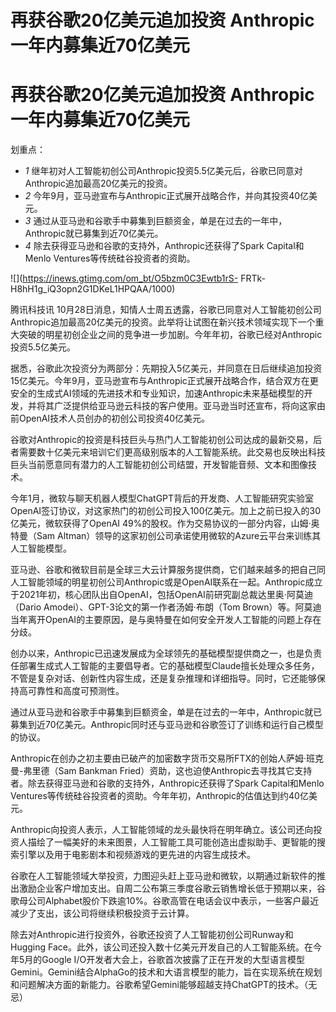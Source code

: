 # 再获谷歌20亿美元追加投资 Anthropic一年内募集近70亿美元

# 再获谷歌20亿美元追加投资 Anthropic一年内募集近70亿美元

划重点：

  * _1_ 继年初对人工智能初创公司Anthropic投资5.5亿美元后，谷歌已同意对Anthropic追加最高20亿美元的投资。
  * _2_ 今年9月，亚马逊宣布与Anthropic正式展开战略合作，并向其投资40亿美元。
  * _3_ 通过从亚马逊和谷歌手中募集到巨额资金，单是在过去的一年中，Anthropic就已募集到近70亿美元。
  * _4_ 除去获得亚马逊和谷歌的支持外，Anthropic还获得了Spark Capital和Menlo Ventures等传统硅谷投资者的资助。

![](https://inews.gtimg.com/om_bt/O5bzm0C3Ewtb1rS-
FRTk-H8hH1g_iQ3opn2G1DKeL1HPQAA/1000)

腾讯科技讯
10月28日消息，知情人士周五透露，谷歌已同意对人工智能初创公司Anthropic追加最高20亿美元的投资。此举将让试图在新兴技术领域实现下一个重大突破的明星初创企业之间的竞争进一步加剧。今年年初，谷歌已经对Anthropic投资5.5亿美元。

据悉，谷歌此次投资分为两部分：先期投入5亿美元，并同意在日后继续追加投资15亿美元。今年9月，亚马逊宣布与Anthropic正式展开战略合作，结合双方在更安全的生成式AI领域的先进技术和专业知识，加速Anthropic未来基础模型的开发，并将其广泛提供给亚马逊云科技的客户使用。亚马逊当时还宣布，将向这家由前OpenAI技术人员创办的初创公司投资40亿美元。

谷歌对Anthropic的投资是科技巨头与热门人工智能初创公司达成的最新交易，后者需要数十亿美元来培训它们更高级别版本的人工智能系统。此交易也反映出科技巨头当前愿意同有潜力的人工智能初创公司结盟，开发智能音频、文本和图像技术。

今年1月，微软与聊天机器人模型ChatGPT背后的开发商、人工智能研究实验室OpenAI签订协议，对这家热门的初创公司投入100亿美元。加上之前已投入的30亿美元，微软获得了OpenAI
49%的股权。作为交易协议的一部分内容，山姆·奥特曼（Sam Altman）领导的这家初创公司承诺使用微软的Azure云平台来训练其人工智能模型。

亚马逊、谷歌和微软目前是全球三大云计算服务提供商，它们越来越多的把自己同人工智能领域的明星初创公司Anthropic或是OpenAI联系在一起。Anthropic成立于2021年初，核心团队出自OpenAI，包括OpenAI前研究副总裁达里奥·阿莫迪（Dario
Amodei）、GPT-3论文的第一作者汤姆·布朗（Tom
Brown）等。阿莫迪当年离开OpenAI的主要原因，是与奥特曼在如何安全开发人工智能的问题上存在分歧。

创办以来，Anthropic已迅速发展成为全球领先的基础模型提供商之一，也是负责任部署生成式人工智能的主要倡导者。它的基础模型Claude擅长处理众多任务，不管是复杂对话、创新性内容生成，还是复杂推理和详细指导。同时，它还能够保持高可靠性和高度可预测性。

通过从亚马逊和谷歌手中募集到巨额资金，单是在过去的一年中，Anthropic就已募集到近70亿美元。Anthropic同时还与亚马逊和谷歌签订了训练和运行自己模型的协议。

Anthropic在创办之初主要由已破产的加密数字货币交易所FTX的创始人萨姆·班克曼-弗里德（Sam Bankman
Fried）资助，这也迫使Anthropic去寻找其它支持者。除去获得亚马逊和谷歌的支持外，Anthropic还获得了Spark Capital和Menlo
Ventures等传统硅谷投资者的资助。今年年初，Anthropic的估值达到约40亿美元。

Anthropic向投资人表示，人工智能领域的龙头最快将在明年确立。该公司还向投资人描绘了一幅美好的未来图景，人工智能工具可能创造出虚拟助手、更智能的搜索引擎以及用于电影剧本和视频游戏的更先进的内容生成技术。

谷歌在人工智能领域大举投资，力图迎头赶上亚马逊和微软，以期通过新软件的推出激励企业客户增加支出。自周二公布第三季度谷歌云销售增长低于预期以来，谷歌母公司Alphabet股价下跌逾10%。谷歌高管在电话会议中表示，一些客户最近减少了支出，该公司将继续积极投资于云计算。

除去对Anthropic进行投资外，谷歌还投资了人工智能初创公司Runway和Hugging
Face。此外，该公司还投入数十亿美元开发自己的人工智能系统。在今年5月的Google
I/O开发者大会上，谷歌首次披露了正在开发的大型语言模型Gemini。Gemini结合AlphaGo的技术和大语言模型的能力，旨在实现系统在规划和问题解决方面的新能力。谷歌希望Gemini能够超越支持ChatGPT的技术。（无忌）

